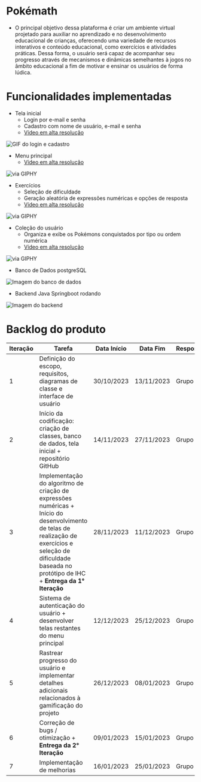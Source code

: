 # Pokémath
- O principal objetivo dessa plataforma é criar um ambiente virtual projetado para auxiliar no aprendizado e no desenvolvimento educacional de crianças, oferecendo uma variedade de recursos interativos e conteúdo educacional, como exercícios e atividades práticas. Dessa forma, o usuário será capaz de acompanhar seu progresso através de mecanismos e dinâmicas semelhantes à jogos no âmbito educacional a fim de motivar e ensinar os usuários de forma lúdica.

# Funcionalidades implementadas

- Tela inicial
  - Login por e-mail e senha
  - Cadastro com nome de usuário, e-mail e senha
  - [Vídeo em alta resolução](https://drive.google.com/file/d/1Gcw3bUuYUmkS_SkLp91hWx5SNjpn48XY/view?usp=sharing)

![GIF do login e cadastro](https://media.giphy.com/media/v1.Y2lkPTc5MGI3NjExZnNxZXJveHEwMTVobWoyYTB4b2N4a3l6cjh3aDNyaWVyOWpmd293biZlcD12MV9pbnRlcm5hbF9naWZfYnlfaWQmY3Q9Zw/EF2spS2cwkKBhGxVBF/giphy.gif)

- Menu principal
  - [Vídeo em alta resolução](https://drive.google.com/file/d/1xTBC3tihalAjDFb95_VMSTzMl34WQ3ja/view?usp=sharing)

![via GIPHY](https://media.giphy.com/media/9k7r83Q9ayOkTpMTa9/giphy.gif)

- Exercícios
  - Seleção de dificuldade
  - Geração aleatória de expressões numéricas e opções de resposta
  - [Vídeo em alta resolução](https://drive.google.com/file/d/10X-uhxPjeh4S0O_cYoP8duSab60i9jVZ/view?usp=sharing)

![via GIPHY](https://media.giphy.com/media/v1.Y2lkPTc5MGI3NjExdmt5NndtbXJhNjdseGdjdzNhZjN0YXB6N3plZnFvcHJjdTU2NDh6eiZlcD12MV9pbnRlcm5hbF9naWZfYnlfaWQmY3Q9Zw/2iUE4k49pnoci3AHvN/giphy.gif)

- Coleção do usuário
  - Organiza e exibe os Pokémons conquistados por tipo ou ordem numérica
  - [Vídeo em alta resolução](https://drive.google.com/file/d/171tAtYfuOh2xnehCfc2vdjimpxmHpUz2/view?usp=sharing)

![via GIPHY](https://media.giphy.com/media/pG1JEu7vvKNsqqkwQp/giphy.gif)

- Banco de Dados postgreSQL

![Imagem do banco de dados](https://i.imgur.com/1IdgPXD.png)

- Backend Java Springboot rodando

![Imagem do backend](https://i.imgur.com/uRLX10Q.png)

# Backlog do produto

|Iteração|Tarefa|Data Início|Data Fim|Responsável|Situação|
|---|---|---|---|---|---|
|1|Definição do escopo, requisitos, diagramas de classe e interface de usuário|30/10/2023|13/11/2023|Grupo|Concluída|
|2|Início da codificação: criação de classes, banco de dados, tela inicial + repositório GitHub|14/11/2023|27/11/2023|Grupo|Concluída|
|3|Implementação do algoritmo de criação de expressões numéricas + Início do desenvolvimento de telas de realização de exercícios e seleção de dificuldade baseada no protótipo de IHC + **Entrega da 1° Iteração**|28/11/2023|11/12/2023|Grupo|Concluída|
|4|Sistema de autenticação do usuário + desenvolver telas restantes do menu principal|12/12/2023|25/12/2023|Grupo|Concluída|
|5|Rastrear progresso do usuário e implementar detalhes adicionais relacionados à gamificação do projeto|26/12/2023|08/01/2023|Grupo|Concluída|
|6|Correção de bugs / otimização + **Entrega da 2° Iteração**|09/01/2023|15/01/2023|Grupo|Concluída|
|7|Implementação de melhorias|16/01/2023|25/01/2023|Grupo|Concluída| 

